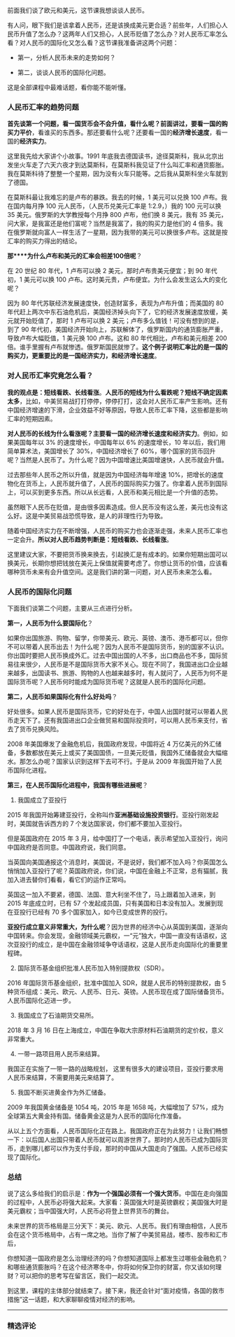 <p data-nodeid="763">前面我们谈了欧元和美元，这节课我想谈谈人民币。</p>
<p data-nodeid="764">有人问，眼下我们是该拿着人民币，还是该换成美元更合适？前些年，人们担心人民币升值了怎么办？这两年人们又担心，人民币贬值了怎么办？对人民币汇率怎么看？对人民币的国际化又怎么看？这节课我准备讲这两个问题：</p>
<ul data-nodeid="765">
<li data-nodeid="766">
<p data-nodeid="767">第一，分析人民币未来的走势如何？</p>
</li>
<li data-nodeid="768">
<p data-nodeid="769">第二，谈谈人民币的国际化问题。</p>
</li>
</ul>
<p data-nodeid="770">这是全部课程中最难话题，看你能不能听懂。</p>
<h3 data-nodeid="771"><strong data-nodeid="831">人民币汇率的趋势问题</strong></h3>
<p data-nodeid="772"><strong data-nodeid="849">首先谈第一个问题，<strong data-nodeid="848">看一国货币会不会升值，看什么呢？前面讲过，要看一国的</strong>购买力平价</strong>，看谁买的东西多。那还要看什么呢？还要看一国的<strong data-nodeid="850">经济增长速度</strong>，看一国的<strong data-nodeid="851">经济实力</strong>。</p>
<p data-nodeid="773">这里我先给大家讲个小故事。1991 年底我去德国读书，途径莫斯科，我从北京出发坐火车走了六天六夜才到达莫斯科，在莫斯科我见证了什么叫汇率和通货膨胀。我在莫斯科待了整整一个星期，因为没有火车只能等。之后我从莫斯科坐火车就到了德国。</p>
<p data-nodeid="774">在莫斯科最让我难忘的是卢布的暴跌。我去的时候，1 美元可以兑换 100 卢布。我在国内每月挣 100 元人民币，（人民币兑美元汇率是 1:2.9，）我的 100 元可以换 35 美元。俄罗斯的大学教授每个月挣 800 卢布，他们换 8 美元，我有 35 美元，问大家，是我富还是他们富呢？当然是我富了，我的购买力是他们的 4 倍多。我在俄罗斯就向富人一样生活了一星期，因为我带的美元可以换很多卢布。这就是按汇率的购买力得出的结论。</p>
<p data-nodeid="775"><strong data-nodeid="864">那****为什么卢布和美元的汇率会相差</strong><strong data-nodeid="867"><strong data-nodeid="866"><strong data-nodeid="865">100</strong></strong></strong><strong data-nodeid="868">倍呢</strong>？</p>
<p data-nodeid="776">在 20 世纪 80 年代，1 卢布可以换 2 美元，那时卢布贵美元便宜；到 90 年代初，1 美元可以换 100 卢布。这时美元贵，卢布便宜。为什么会发生这么大的变化呢？</p>
<p data-nodeid="777">因为 80 年代苏联经济发展速度快，创造财富多，表现为卢布升值；而美国的 80 年代赶上两次中东石油危机后，美国经济掉头向下了，它的经济发展速度放缓，美元就开始贬值了，那时 1 卢布可以换 2 美元；卢布多么值钱！可没有想到的是，到了 90 年代初，美国经济开始向上，苏联解体了，俄罗斯国内的通货膨胀严重，导致卢布大幅贬值，1 美元换 100 卢布。这和 80 年代相比，卢布和美元相差 200 倍。谁手里握有卢布就惨透。俄罗斯国民就惨了。<strong data-nodeid="875">这个例子说明汇率比的是一国的购买力，更重要比的是一国经济实力，和经济增长速度</strong>。</p>
<h3 data-nodeid="778"><strong data-nodeid="879">对人民币汇率究竟怎么看？</strong></h3>
<p data-nodeid="1417" class=""><strong data-nodeid="1426">我的观点是：短线看跌、长线看涨</strong>。<strong data-nodeid="1427">人民币的短线为什么看跌呢？短线不确定因素太多</strong>，比如，中美贸易战打打停停，停停打打，这会对人民币汇率产生影响。还有中国经济增速的下滑，企业效益不好等原因，导致人民币汇率下降，这些都是影响汇率的短期因素。</p>

<p data-nodeid="780"><strong data-nodeid="894">对人民币的长线为什么看涨呢？主要看一国的经济增长速度和经济实力</strong>。例如，如果美国每年以 3% 的速度增长，中国每年以 6% 的速度增长，10 年以后，我们用简单算术法，美国增长了 30%，中国经济增长了 60%，哪个国家的货币回升呢？当然是人民币了。为什么呢？因为中国增速比美国增速快，人民币就会升值。</p>
<p data-nodeid="781">过去那些年人民币之所以升值，就是因为中国经济每年增速 10%，把增长的速度物化在货币上，人民币就升值了，人民币的国际购买力强了。你拿着人民币到国际上，可以买到更多东西。所以从长远看，人民币和美元相比是一个升值的态势。</p>
<p data-nodeid="782">虽然眼下人民币在贬值，是由很多因素造成。但人民币没有这么差，美元也没有这么好。这是中美贸易战恐慌导致，是人的非理性行为导致。</p>
<p data-nodeid="783">随着中国经济实力在不断增强，人民币的购买力也会逐渐走强，未来人民币汇率也一定会升。<strong data-nodeid="902">所以对人民币趋势判断是：短线看跌、长线看涨</strong>。</p>
<p data-nodeid="784">这里建议大家，不要把货币换来换去，引起换汇是有成本的。如果你短期出国可以换美元，长期你想把钱放在美元上保值就需要考虑了。你想让货币的价值，应该看哪种货币未来有会升值空间。这是我们讲的第一问题，对人民币未来怎么看。</p>
<h3 data-nodeid="785"><strong data-nodeid="907">人民币的国际化问题</strong></h3>
<p data-nodeid="3606" class="">下面我们谈第二个问题，主要从三点进行分析。</p>





<p data-nodeid="7416" class=""><strong data-nodeid="7421">第一，人民币为什么要国际化</strong>？</p>









<p data-nodeid="788">如果你出国旅游、购物、留学，你带美元、欧元、英镑、澳币、港币都可以，但你不可以带着人民币出去！为什么呢？因为人民币不是国际货币，别的国家不认识。你出国时要把人民币换成外汇。过去中国出国的人不多，出口商品也不多，国际贸易往来很少，人民币是不是国际货币大家不关心。现在不同了，我国进出口企业越来越多，出国读书、旅游、购物的人也越来越多时，有人就问了，人民币为何不是国际货币呢？人民币何时能成为国际货币呢？这就是人民币的国际化问题。</p>
<p data-nodeid="10313" class=""><strong data-nodeid="10318">第二，人民币如果国际化有什么好处吗</strong>？</p>







<p data-nodeid="790">好处很多。如果人民币是国际货币，它的好处在于，中国人出国时就可以带着人民币走天下了。还有我国进出口企业做贸易和国际投资时，可以用人民币来支付，省去了货币兑换风险。</p>
<p data-nodeid="791">2008 年美国爆发了金融危机后，我国政府发现，中国将近 4 万亿美元的外汇储备，多数都放在美元上或买了美国国债，一旦美元贬值，我国外汇储备就会大幅缩水。那怎么办呢？国家认识到这样下去可不行。于是从 2009 年我国开始了人民币国际化进程。</p>
<p data-nodeid="11922" class=""><strong data-nodeid="11927">第三，在人民币国际化进程中，我国有哪些进展呢</strong>？</p>




<ol data-nodeid="793">
<li data-nodeid="794">
<p data-nodeid="795">我国成立了亚投行</p>
</li>
</ol>
<p data-nodeid="796">2015 年我国开始筹建亚投行，全称叫作<strong data-nodeid="953">亚洲基础设施投资银行</strong>。亚投行刚发起时，美国就告诉西方的 7 个发达国家说，你们都不要加入亚投行。</p>
<p data-nodeid="797">但是英国政府在 2015 年 3 月，给中国打了一个电话，表示希望加入亚投行，询问中国政府是否同意。中国政府说，我们同意。</p>
<p data-nodeid="798">当英国向美国通报这个消息时，美国说，不是说好，我们都不加入吗？你英国怎么悄悄加入亚投行了呢？英国政府说，你们说，中国在金融上不正常，总有猫腻，我加入进去替你们看看，看它们的运作正常吗。</p>
<p data-nodeid="799">英国这一加入不要紧，德国、法国、意大利坐不住了，马上跟着加入进来，到 2015 年底成立时，已有 57 个发起成员国，只有美国和日本没有加入。发展到现在亚投行已经有 70 多个国家加入，如今已变成世界的投行。</p>
<p data-nodeid="800"><strong data-nodeid="961">亚投行成立意义非常重大，为什么呢</strong>？因为世界的经济中心从英国到美国，逐渐向中国转来。你会发现，金融领域美元霸权，一“元”独大，中国一直没有话语权，这次亚投行的成立，是中国在金融领域争夺话语权，这是人民币走向国际化的重要里程碑。</p>
<ol start="2" data-nodeid="801">
<li data-nodeid="802">
<p data-nodeid="803">国际货币基金组织批准人民币加入特别提款权（SDR）。</p>
</li>
</ol>
<p data-nodeid="804">2016 年国际货币基金组织，批准中国加入 SDR，就是人民币的特别提款权，由 5 种货币组成：美元、欧元、人民币、日元、英镑。人民币现在成了国际储备货币。人民币国际化迈进一步。</p>
<ol start="3" data-nodeid="805">
<li data-nodeid="806">
<p data-nodeid="807">我国成立了石油期货交易所。</p>
</li>
</ol>
<p data-nodeid="808">2018 年 3 月 16 日在上海成立，中国在争取大宗原材料石油期货的定价权，意义非常重大。</p>
<ol start="4" data-nodeid="809">
<li data-nodeid="810">
<p data-nodeid="811">一带一路项目用人民币来结算。</p>
</li>
</ol>
<p data-nodeid="812">我国正在实施了一带一路的战略规划， 这里有很多大的建设项目，亚投行要求用人民币来结算，不需要用美元来结算了。</p>
<ol start="5" data-nodeid="813">
<li data-nodeid="814">
<p data-nodeid="815">我国不断买进黄金作为外汇储备。</p>
</li>
</ol>
<p data-nodeid="12324" class="te-preview-highlight">2009 年我国黄金储备是 1054 吨，2015 年是 1658 吨，大幅增加了 57%，成为全球第五大黄金持有国。储备黄金这是为人民币的国际化作准备。</p>

<p data-nodeid="817">从以上五个方面看，人民币国际化正在路上。我国政府正在为此努力！让我们畅想一下：以后国人出国只带着人民币就可以周游世界了。那时的人民币已成为国际货币，走到哪儿都可以作为支付手段，那时的中国从大国走向了强国。人民币已经实现了国际化。</p>
<h3 data-nodeid="818">总结</h3>
<p data-nodeid="819">说了这么多给我们的启示是：<strong data-nodeid="977">作为一个强国必须有一个强大货币</strong>。中国在走向强国的过程中，人民币必将强大起来。大家看：英国强大时是英镑霸权；美国强大时是美元霸权；当中国强大时，人民币必将登上世界货币的舞台。</p>
<p data-nodeid="820">未来世界的货币格局是三分天下：美元、欧元、人民币。我们有理由相信，人民币会在这个货币格局中，占有一席之地。当你了解了中美贸易战，楼市、股市和汇市后，</p>
<p data-nodeid="821">你想知道一国政府是怎么治理经济的吗？你想知道国际上都发生过哪些金融危机？和哪些通货膨胀吗？在这个经济寒冬中，你将如何保卫你的财富，你又该如何理财？可以把你的思考写在留言区，我们一起交流。</p>
<p data-nodeid="822">到这里，课程的主体部分就结束了。接下来，我还会针对“面对疫情，各国的救市措施”这一话题，和大家聊聊疫情对经济的影响。</p>

---

### 精选评论


